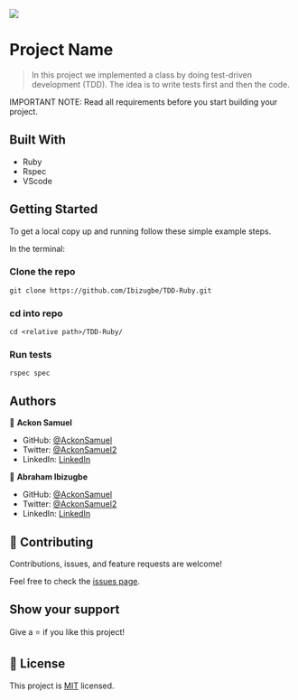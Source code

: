 ![](https://img.shields.io/badge/Microverse-blueviolet)

# Project Name

> In this project we implemented a class by doing test-driven development (TDD). The idea is to write tests first and then the code. 

IMPORTANT NOTE: Read all requirements before you start building your project.


## Built With

- Ruby
- Rspec
- VScode



## Getting Started

To get a local copy up and running follow these simple example steps.

In the terminal:

### Clone the repo
`git clone https://github.com/Ibizugbe/TDD-Ruby.git`

### cd into  repo
`cd <relative path>/TDD-Ruby/`

### Run tests
`rspec spec`


## Authors

👤 **Ackon Samuel**

- GitHub: [@AckonSamuel](https://github.com/AckonSamuel/)
- Twitter: [@AckonSamuel2](https://twitter.com/AckonSamuel2)
- LinkedIn: [LinkedIn](https://www.linkedin.com/in/samuel-yaw-ackon/)

👤 **Abraham Ibizugbe**

- GitHub: [@AckonSamuel](https://github.com/ibizugbe/)
- Twitter: [@AckonSamuel2](https://twitter.com/abrahamibizugbe)
- LinkedIn: [LinkedIn](https://www.linkedin.com/in/abrahamibizugbe/)

## 🤝 Contributing

Contributions, issues, and feature requests are welcome!

Feel free to check the [issues page](../../issues/).

## Show your support

Give a ⭐️ if you like this project!

## 📝 License

This project is [MIT](./LICENSE) licensed.
